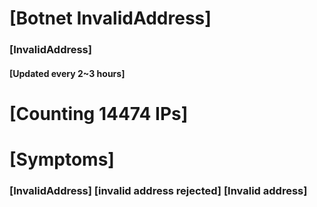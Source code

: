 # [Botnet InvalidAddress]
### [InvalidAddress]
#### [Updated every 2~3 hours]

# [Counting 14474 IPs]

# [Symptoms] 

###   [InvalidAddress] [invalid address rejected] [Invalid address]
